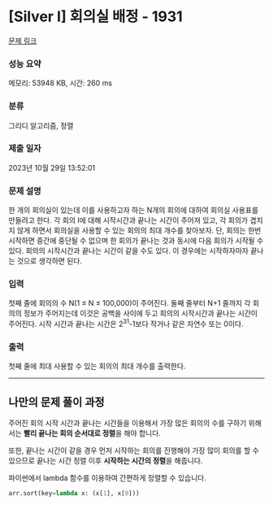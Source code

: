 # [Silver I] 회의실 배정 - 1931 

[문제 링크](https://www.acmicpc.net/problem/1931) 

### 성능 요약

메모리: 53948 KB, 시간: 260 ms

### 분류

그리디 알고리즘, 정렬

### 제출 일자

2023년 10월 29일 13:52:01

### 문제 설명

<p>한 개의 회의실이 있는데 이를 사용하고자 하는 N개의 회의에 대하여 회의실 사용표를 만들려고 한다. 각 회의 I에 대해 시작시간과 끝나는 시간이 주어져 있고, 각 회의가 겹치지 않게 하면서 회의실을 사용할 수 있는 회의의 최대 개수를 찾아보자. 단, 회의는 한번 시작하면 중간에 중단될 수 없으며 한 회의가 끝나는 것과 동시에 다음 회의가 시작될 수 있다. 회의의 시작시간과 끝나는 시간이 같을 수도 있다. 이 경우에는 시작하자마자 끝나는 것으로 생각하면 된다.</p>

### 입력 

 <p>첫째 줄에 회의의 수 N(1 ≤ N ≤ 100,000)이 주어진다. 둘째 줄부터 N+1 줄까지 각 회의의 정보가 주어지는데 이것은 공백을 사이에 두고 회의의 시작시간과 끝나는 시간이 주어진다. 시작 시간과 끝나는 시간은 2<sup>31</sup>-1보다 작거나 같은 자연수 또는 0이다.</p>

### 출력 

 <p>첫째 줄에 최대 사용할 수 있는 회의의 최대 개수를 출력한다.</p>

---
## 나만의 문제 풀이 과정

주어진 회의 시작 시간과 끝나는 시간들을 이용해서 가장 많은 회의의 수를 구하기 위해서는 **빨리 끝나는 회의 순서대로 정렬**을 해야 합니다.

또한, 끝나는 시간이 같을 경우 먼저 시작하는 회의를 진행해야 가장 많이 회의를 할 수 있으므로 끝나는 시간 정렬 이후 **시작하는 시간의 정렬**을 해줍니다.

파이썬에서 lambda 함수를 이용하여 간편하게 정렬할 수 있습니다.
```python
arr.sort(key=lambda x: (x[1], x[0]))
```
